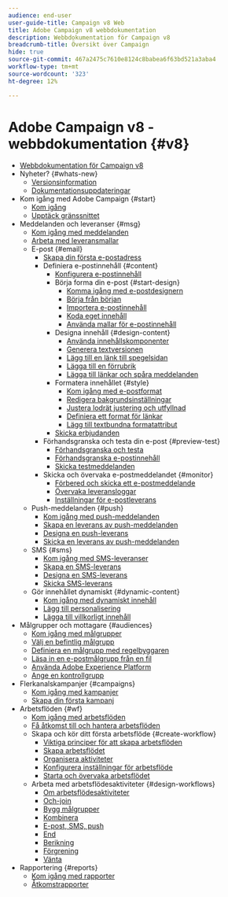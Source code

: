 ```yaml
---
audience: end-user
user-guide-title: Campaign v8 Web
title: Adobe Campaign v8 webbdokumentation
description: Webbdokumentation för Campaign v8
breadcrumb-title: Översikt över Campaign
hide: true
source-git-commit: 467a2475c7610e8124c8babea6f63bd521a3aba4
workflow-type: tm+mt
source-wordcount: '323'
ht-degree: 12%

---
```



# Adobe Campaign v8 - webbdokumentation {#v8}

+ [Webbdokumentation för Campaign v8](campaign-web-home.md)
+ Nyheter? {#whats-new}
   + [Versionsinformation](rn/release-notes.md)
   + [Dokumentationsuppdateringar](rn/documentation-updates.md)
+ Kom igång med Adobe Campaign {#start}
   + [Kom igång](get-started/get-started.md)
   + [Upptäck gränssnittet](get-started/user-interface.md)
+ Meddelanden och leveranser {#msg}
   + [Kom igång med meddelanden](msg/gs-messages.md)
   + [Arbeta med leveransmallar](msg/delivery-template.md)
   + E-post {#email}
      + [Skapa din första e-postadress](email/create-email.md)
      + Definiera e-postinnehåll {#content}
         + [Konfigurera e-postinnehåll](content/edit-content.md)
         + Börja forma din e-post {#start-design}
            + [Komma igång med e-postdesignern](content/get-started-email-designer.md)
            + [Börja från början ](content/create-email-content.md)
            + [Importera e-postinnehåll](content/existing-content.md)
            + [Koda eget innehåll](content/code-content.md)
            + [Använda mallar för e-postinnehåll](content/email-templates.md)
         + Designa innehåll {#design-content}
            + [Använda innehållskomponenter](content/content-components.md)
            + [Generera textversionen](content/text-version-email.md)
            + [Lägg till en länk till spegelsidan](content/mirror-page.md)
            + [Lägga till en förrubrik](content/preheader.md)
            + [Lägga till länkar och spåra meddelanden](content/message-tracking.md)
         + Formatera innehållet {#style}
            + [Kom igång med e-postformat](content/get-started-email-style.md)
            + [Redigera bakgrundsinställningar](content/backgrounds.md)
            + [Justera lodrät justering och utfyllnad](content/alignment-and-padding.md)
            + [Definiera ett format för länkar](content/styling-links.md)
            + [Lägg till textbundna formatattribut](content/inline-styling.md)
         + [Skicka erbjudanden](content/offers.md)
      + Förhandsgranska och testa din e-post {#preview-test}
         + [Förhandsgranska och testa](preview-test/preview-test.md)
         + [Förhandsgranska e-postinnehåll](preview-test/preview-content.md)
         + [Skicka testmeddelanden](preview-test/proofs.md)
      + Skicka och övervaka e-postmeddelandet {#monitor}
         + [Förbered och skicka ett e-postmeddelande](monitor/prepare-send.md)
         + [Övervaka leveransloggar](monitor/delivery-logs.md)
         + [Inställningar för e-postleverans](advanced-settings/delivery-settings.md)
   + Push-meddelanden {#push}
      + [Kom igång med push-meddelanden](push/gs-push.md)
      + [Skapa en leverans av push-meddelanden](push/create-push.md)
      + [Designa en push-leverans](push/content-push.md)
      + [Skicka en leverans av push-meddelanden](push/send-push.md)
   + SMS {#sms}
      + [Kom igång med SMS-leveranser](sms/gs-sms.md)
      + [Skapa en SMS-leverans](sms/create-sms.md)
      + [Designa en SMS-leverans ](sms/content-sms.md)
      + [Skicka SMS-leverans ](sms/send-sms.md)
   + Gör innehållet dynamiskt {#dynamic-content}
      + [Kom igång med dynamiskt innehåll](personalization/gs-personalization.md)
      + [Lägg till personalisering](personalization/personalize.md)
      + [Lägga till villkorligt innehåll](personalization/conditions.md)
+ Målgrupper och mottagare {#audiences}
   + [Kom igång med målgrupper](audience/about-audiences.md)
   + [Välj en befintlig målgrupp](audience/add-audience.md)
   + [Definiera en målgrupp med regelbyggaren](audience/segment-builder.md)
   + [Läsa in en e-postmålgrupp från en fil](audience/file-audience.md)
   + [Använda Adobe Experience Platform](audience/aep-audience.md)
   + [Ange en kontrollgrupp](audience/control-group.md)
+ Flerkanalskampanjer {#campaigns}
   + [Kom igång med kampanjer](campaigns/gs-campaigns.md)
   + [Skapa din första kampanj](campaigns/create-campaigns.md)
+ Arbetsflöden {#wf}
   + [Kom igång med arbetsflöden](workflows/gs-workflows.md)
   + [Få åtkomst till och hantera arbetsflöden](workflows/access-monitor.md)
   + Skapa och kör ditt första arbetsflöde {#create-workflow}
      + [Viktiga principer för att skapa arbetsflöden](workflows/gs-workflow-creation.md)
      + [Skapa arbetsflödet](workflows/create-workflow.md)
      + [Organisera aktiviteter](workflows/orchestrate-activities.md)
      + [Konfigurera inställningar för arbetsflöde](workflows/workflow-settings.md)
      + [Starta och övervaka arbetsflödet](workflows/start-monitor-workflows.md)
   + Arbeta med arbetsflödesaktiviteter {#design-workflows}
      + [Om arbetsflödesaktiviteter](workflows/activities/about-activities.md)
      + [Och-join](workflows/activities/and-join.md)
      + [Bygg målgrupper](workflows/activities/build-audience.md)
      + [Kombinera](workflows/activities/combine.md)
      + [E-post, SMS, push](workflows/activities/email.md)
      + [End](workflows/activities/end.md)
      + [Berikning](workflows/activities/enrichment.md)
      + [Förgrening](workflows/activities/fork.md)
      + [Vänta](workflows/activities/wait.md)
+ Rapportering {#reports}
   + [Kom igång med rapporter](reporting/gs-reports.md)
   + [Åtkomstrapporter](reporting/delivery-reports.md)

